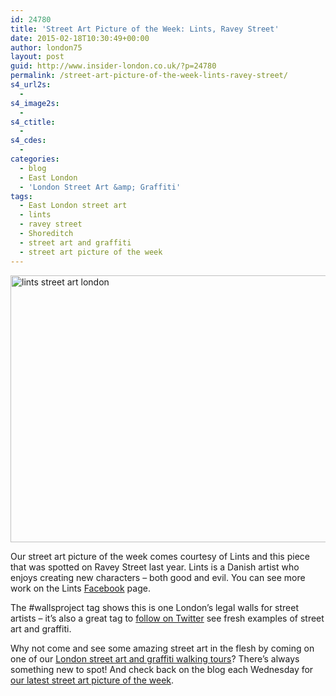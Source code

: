```yaml
---
id: 24780
title: 'Street Art Picture of the Week: Lints, Ravey Street'
date: 2015-02-18T10:30:49+00:00
author: london75
layout: post
guid: http://www.insider-london.co.uk/?p=24780
permalink: /street-art-picture-of-the-week-lints-ravey-street/
s4_url2s:
  - 
s4_image2s:
  - 
s4_ctitle:
  - 
s4_cdes:
  - 
categories:
  - blog
  - East London
  - 'London Street Art &amp; Graffiti'
tags:
  - East London street art
  - lints
  - ravey street
  - Shoreditch
  - street art and graffiti
  - street art picture of the week
---
```

<img class="aligncenter wp-image-24782 size-full" src="http://www.insider-london.co.uk/wp-content/uploads/2015/02/20140424_140424_mini.jpg" alt="lints street art london" width="569" height="427" />

Our street art picture of the week comes courtesy of Lints and this piece that was spotted on Ravey Street last year. Lints is a Danish artist who enjoys creating new characters &#8211; both good and evil. You can see more work on the Lints <a href="www.facebook.com/lints.dk" target="_blank">Facebook</a> page.

The #wallsproject tag shows this is one London&#8217;s legal walls for street artists &#8211; it&#8217;s also a great tag to <a href="https://twitter.com/hashtag/wallsproject?src=hash" target="_blank">follow on Twitter</a> see fresh examples of street art and graffiti.

Why not come and see some amazing street art in the flesh by coming on one of our <a href="http://www.insider-london.co.uk/london-graffiti-artists-walking-tours/" target="_blank">London street art and graffiti walking tours</a>? There&#8217;s always something new to spot! And check back on the blog each Wednesday for <a href="http://www.insider-london.co.uk/tag/street-art-picture-of-the-week/" target="_blank">our latest street art picture of the week</a>.